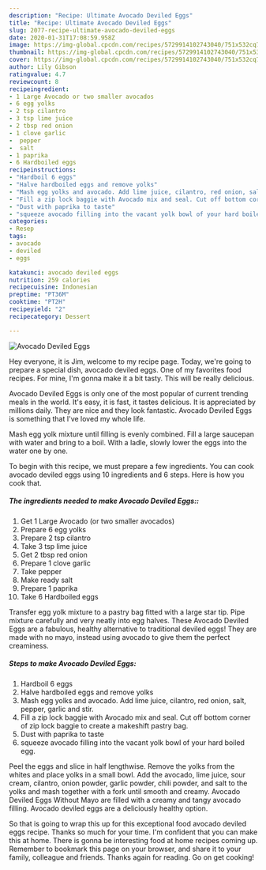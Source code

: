 ```yaml
---
description: "Recipe: Ultimate Avocado Deviled Eggs"
title: "Recipe: Ultimate Avocado Deviled Eggs"
slug: 2077-recipe-ultimate-avocado-deviled-eggs
date: 2020-01-31T17:08:59.958Z
image: https://img-global.cpcdn.com/recipes/5729914102743040/751x532cq70/avocado-deviled-eggs-recipe-main-photo.jpg
thumbnail: https://img-global.cpcdn.com/recipes/5729914102743040/751x532cq70/avocado-deviled-eggs-recipe-main-photo.jpg
cover: https://img-global.cpcdn.com/recipes/5729914102743040/751x532cq70/avocado-deviled-eggs-recipe-main-photo.jpg
author: Lily Gibson
ratingvalue: 4.7
reviewcount: 8
recipeingredient:
- 1 Large Avocado or two smaller avocados
- 6 egg yolks
- 2 tsp cilantro
- 3 tsp lime juice
- 2 tbsp red onion
- 1 clove garlic
-  pepper
-  salt
- 1 paprika
- 6 Hardboiled eggs
recipeinstructions:
- "Hardboil 6 eggs"
- "Halve hardboiled eggs and remove yolks"
- "Mash egg yolks and avocado. Add lime juice, cilantro, red onion, salt, pepper, garlic and stir."
- "Fill a zip lock baggie with Avocado mix and seal. Cut off bottom corner of zip lock baggie to create a makeshift pastry bag."
- "Dust with paprika to taste"
- "squeeze avocado filling into the vacant yolk bowl of your hard boiled egg."
categories:
- Resep
tags:
- avocado
- deviled
- eggs

katakunci: avocado deviled eggs
nutrition: 259 calories
recipecuisine: Indonesian
preptime: "PT36M"
cooktime: "PT2H"
recipeyield: "2"
recipecategory: Dessert

---
```



![Avocado Deviled Eggs](https://img-global.cpcdn.com/recipes/5729914102743040/751x532cq70/avocado-deviled-eggs-recipe-main-photo.jpg)

Hey everyone, it is Jim, welcome to my recipe page. Today, we're going to prepare a special dish, avocado deviled eggs. One of my favorites food recipes. For mine, I'm gonna make it a bit tasty. This will be really delicious.

Avocado Deviled Eggs is only one of the most popular of current trending meals in the world. It's easy, it is fast, it tastes delicious. It is appreciated by millions daily. They are nice and they look fantastic. Avocado Deviled Eggs is something that I've loved my whole life.

Mash egg yolk mixture until filling is evenly combined. Fill a large saucepan with water and bring to a boil. With a ladle, slowly lower the eggs into the water one by one.


To begin with this recipe, we must prepare a few ingredients. You can cook avocado deviled eggs using 10 ingredients and 6 steps. Here is how you cook that.

##### The ingredients needed to make Avocado Deviled Eggs::

1. Get 1 Large Avocado (or two smaller avocados)
1. Prepare 6 egg yolks
1. Prepare 2 tsp cilantro
1. Take 3 tsp lime juice
1. Get 2 tbsp red onion
1. Prepare 1 clove garlic
1. Take  pepper
1. Make ready  salt
1. Prepare 1 paprika
1. Take 6 Hardboiled eggs


Transfer egg yolk mixture to a pastry bag fitted with a large star tip. Pipe mixture carefully and very neatly into egg halves. These Avocado Deviled Eggs are a fabulous, healthy alternative to traditional deviled eggs! They are made with no mayo, instead using avocado to give them the perfect creaminess. 

##### Steps to make Avocado Deviled Eggs:

1. Hardboil 6 eggs
1. Halve hardboiled eggs and remove yolks
1. Mash egg yolks and avocado. Add lime juice, cilantro, red onion, salt, pepper, garlic and stir.
1. Fill a zip lock baggie with Avocado mix and seal. Cut off bottom corner of zip lock baggie to create a makeshift pastry bag.
1. Dust with paprika to taste
1. squeeze avocado filling into the vacant yolk bowl of your hard boiled egg.


Peel the eggs and slice in half lengthwise. Remove the yolks from the whites and place yolks in a small bowl. Add the avocado, lime juice, sour cream, cilantro, onion powder, garlic powder, chili powder, and salt to the yolks and mash together with a fork until smooth and creamy. Avocado Deviled Eggs Without Mayo are filled with a creamy and tangy avocado filling. Avocado deviled eggs are a deliciously healthy option. 

So that is going to wrap this up for this exceptional food avocado deviled eggs recipe. Thanks so much for your time. I'm confident that you can make this at home. There is gonna be interesting food at home recipes coming up. Remember to bookmark this page on your browser, and share it to your family, colleague and friends. Thanks again for reading. Go on get cooking!
